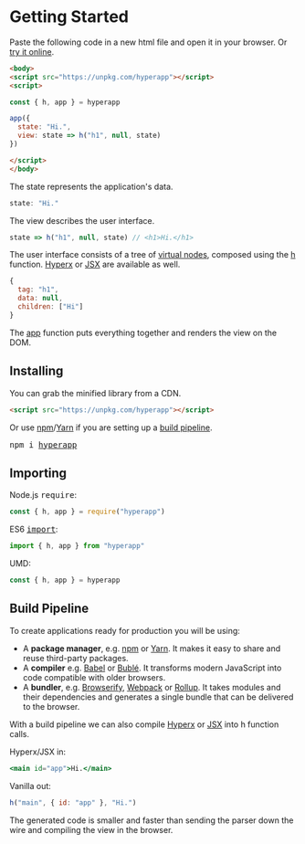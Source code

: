 # Getting Started

Paste the following code in a new html file and open it in your browser.
Or [try it online](https://codepen.io/hyperapp/pen/PmjRov?editors=1010).

```html
<body>
<script src="https://unpkg.com/hyperapp"></script>
<script>

const { h, app } = hyperapp

app({
  state: "Hi.",
  view: state => h("h1", null, state)
})

</script>
</body>
```

The state represents the application's data.

```js
state: "Hi."
```

The view describes the user interface.

```js
state => h("h1", null, state) // <h1>Hi.</h1>
```

The user interface consists of a tree of [virtual nodes](/docs/virtual-nodes.md), composed using the [h](/docs/api.md#h) function. [Hyperx](/docs/hyperx.md) or [JSX](/docs/jsx.md) are available as well.

```js
{
  tag: "h1",
  data: null,
  children: ["Hi"]
}
```

The [app](/docs/api.md#app) function puts everything together and renders the view on the DOM.

## Installing

You can grab the minified library from a CDN.

```html
<script src="https://unpkg.com/hyperapp"></script>
```

[npm]: https://www.npmjs.com
[Yarn]: https://yarnpkg.com

Or use [npm]/[Yarn] if you are setting up a [build pipeline](#build-pipeline).

<pre>
npm i <a href="https://www.npmjs.com/package/hyperapp">hyperapp</a>
</pre>

## Importing

Node.js <samp>require</samp>:

```js
const { h, app } = require("hyperapp")
```

ES6 <samp>[import](https://developer.mozilla.org/en-US/docs/Web/JavaScript/Reference/Statements/import)</samp>:

```jsx
import { h, app } from "hyperapp"
```

UMD:

```js
const { h, app } = hyperapp
```

## Build Pipeline

To create applications ready for production you will be using:

* A **package manager**, e.g. [npm] or [Yarn]. It makes it easy to share and reuse third-party packages.
* A **compiler** e.g. [Babel](http://babeljs.io) or [Bublé](https://buble.surge.sh/guide). It transforms modern JavaScript into code compatible with older browsers.
* A **bundler**, e.g. [Browserify](http://browserify.org), [Webpack](https://webpack.js.org) or [Rollup](http://rollupjs.org). It takes modules and their dependencies and generates a single bundle that can be delivered to the browser.

With a build pipeline we can also compile [Hyperx](/docs/hyperx.md) or [JSX](/docs/jsx.md) into h function calls.

Hyperx/JSX in:

```jsx
<main id="app">Hi.</main>
```

Vanilla out:

```jsx
h("main", { id: "app" }, "Hi.")
```

The generated code is smaller and faster than sending the parser down the wire and compiling the view in the browser.
